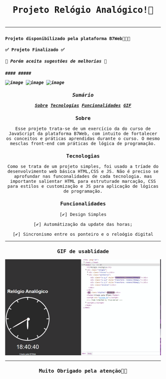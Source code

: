 <style>
*{
    font-family: monospace;
}
</style>
<h1 align="center">Projeto Relógio Analógico!🥁<h1/>
<hr>
<h4>Projeto disponibilizado pela plataforma B7Web👨🏽‍💻<h4/>
<h4>✅ Projeto Finalizado ✅<h4/>
 <h5> 🚧 Porém aceita sugestões de melhorias 🚧 <h5/>
####
#####

![image](https://img.shields.io/badge/JavaScript-F7DF1E?style=for-the-badge&logo=javascript&logoColor=black) ![image](https://img.shields.io/badge/HTML-f06529?style=for-the-badge&logo=html5&logoColor=white) ![image](https://img.shields.io/badge/CSS-2965f1?&style=for-the-badge&logo=css3&logoColor=white)


<div align="center">
<h3>Sumário</h3>
<a href="#sobre">Sobre</a>
<a href="#tecnologias">Tecnologias</a>
<a href="#funcionalidades">Funcionalidades</a>
<a href="#gif">GIF</a>
</div>



<h3 align="center" id="sobre">Sobre</h3>
<p align="center">
Esse projeto trata-se de um exercício da do curso de JavaScript da plataforma B7Web,
com intuito de fortalecer os conceitos e práticas aprendidas durante o curso. O mesmo mesclas 
front-end com práticas de lógica de programação.
</p>
<h3 align="center" id="tecnologias">Tecnologias</h3>
<p align="center">
Como se trata de um projeto simples, foi usado a tríade do desenvolvimento web básica HTML,CSS e JS. Não é preciso se aprofundar nas funconalidades de cada tecnologia. mas importante salientar HTML para estruturade marcação, CSS para estilos e customização e JS para aplicação de lógicas de programação.
</p>
<h3 align="center" id="funcionalidades">Funcionalidades</h3>

<p align="center">
[✔] Design Simples
<br>
<br>
[✔] Automátização da update das horas;
<br>
<br>
[✔] Sincronismo entre os ponteiro e o reloógio digital
<br>
</p>

<hr>

<h3 align="center" id="gif">GIF de usablidade</h3>
<div align="center">
<img  src="relogio.gif"></img>
</div>
<hr>

<h3 align="center">Muito Obrigado pela atenção🤝🏼</h3>